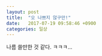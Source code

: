 ```yaml
---
layout: post
title:  "오 나쁘지 않구만!"
date:   2017-07-19 09:58:46 +0900
categories: 일상
---
```

나름 쓸만한 것 같다.
ㅋㅋㅋ...
